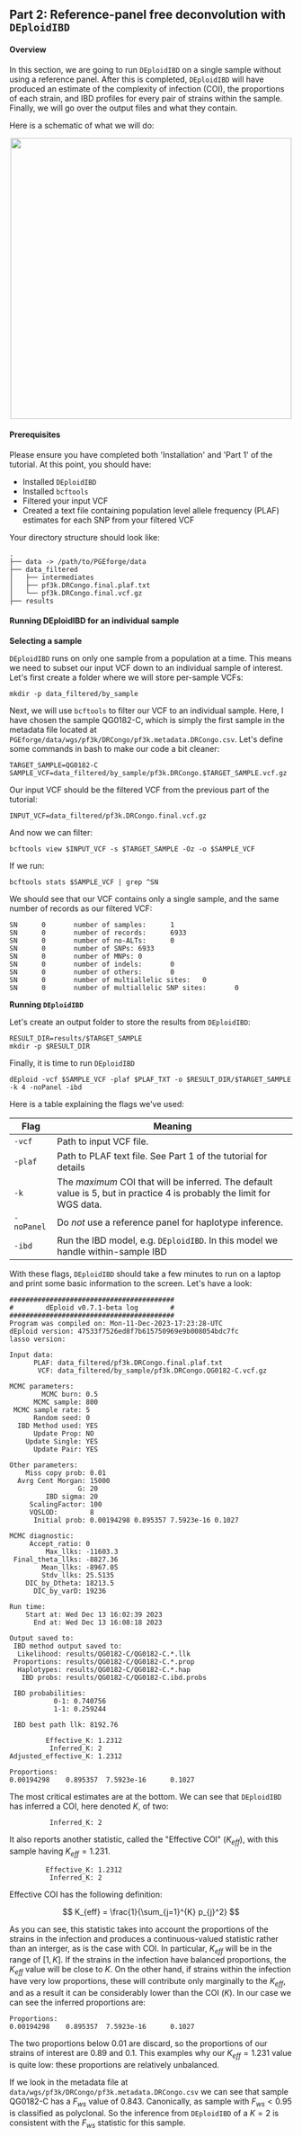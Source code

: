 ## Part 2: Reference-panel free deconvolution with `DEploidIBD`

#### Overview
In this section, we are going to run `DEploidIBD` on a single sample without using a reference panel. After this is completed, `DEploidIBD` will have produced an estimate of the complexity of infection (COI), the proportions of each strain, and IBD profiles for every pair of strains within the sample. Finally, we will go over the output files and what they contain.

Here is a schematic of what we will do:
<p align="center"><img src="./misc/part2-schema-01.png" width="500"></p>

#### Prerequisites
Please ensure you have completed both 'Installation' and 'Part 1' of the tutorial. At this point, you should have:
- Installed `DEploidIBD`
- Installed `bcftools`
- Filtered your input VCF
- Created a text file containing population level allele frequency (PLAF) estimates for each SNP from your filtered VCF

Your directory structure should look like:
```
.
├── data -> /path/to/PGEforge/data
├── data_filtered
│   ├── intermediates
│   ├── pf3k.DRCongo.final.plaf.txt
│   └── pf3k.DRCongo.final.vcf.gz
├── results
```

#### Running DEploidIBD for an individual sample

**Selecting a sample**

`DEploidIBD` runs on only one sample from a population at a time. This means we need to subset our input VCF down to an individual sample of interest. Let's first create a folder where we will store  per-sample VCFs:

```
mkdir -p data_filtered/by_sample
```

Next, we will use `bcftools` to filter our VCF to an individual sample. Here, I have chosen the sample QG0182-C, which is simply the first sample in the metadata file located at `PGEforge/data/wgs/pf3k/DRCongo/pf3k.metadata.DRCongo.csv`. Let's define some commands in bash to make our code a bit cleaner:

```
TARGET_SAMPLE=QG0182-C
SAMPLE_VCF=data_filtered/by_sample/pf3k.DRCongo.$TARGET_SAMPLE.vcf.gz
```

Our input VCF should be the filtered VCF from the previous part of the tutorial:

```
INPUT_VCF=data_filtered/pf3k.DRCongo.final.vcf.gz
```

And now we can filter:

```
bcftools view $INPUT_VCF -s $TARGET_SAMPLE -Oz -o $SAMPLE_VCF
```

If we run:

```
bcftools stats $SAMPLE_VCF | grep ^SN
```

We should see that our VCF contains only a single sample, and the same number of records as our filtered VCF:

```
SN      0       number of samples:      1
SN      0       number of records:      6933
SN      0       number of no-ALTs:      0
SN      0       number of SNPs: 6933
SN      0       number of MNPs: 0
SN      0       number of indels:       0
SN      0       number of others:       0
SN      0       number of multiallelic sites:   0
SN      0       number of multiallelic SNP sites:       0
```


**Running `DEploidIBD`**

Let's create an output folder to store the results from `DEploidIBD`:

```
RESULT_DIR=results/$TARGET_SAMPLE
mkdir -p $RESULT_DIR
```

Finally, it is time to run `DEploidIBD`

```
dEploid -vcf $SAMPLE_VCF -plaf $PLAF_TXT -o $RESULT_DIR/$TARGET_SAMPLE -k 4 -noPanel -ibd
```

Here is a table explaining the flags we've used:

| Flag      | Meaning   |
|-          |-          |
| `-vcf`    | Path to input VCF file. |
| `-plaf`   | Path to PLAF text file. See Part 1 of the tutorial for details |
| `-k`      | The *maximum* COI that will be inferred. The default value is 5, but in practice 4 is probably the limit for WGS data. |
| `-noPanel` | Do *not* use a reference panel for haplotype inference. |
| `-ibd`    | Run the IBD model, e.g. `DEploidIBD`. In this model we handle within-sample IBD |

With these flags, `DEploidIBD` should take a few minutes to run on a laptop and print some basic information to the screen. Let's have a look:

```
#########################################
#        dEploid v0.7.1-beta log        #
#########################################
Program was compiled on: Mon-11-Dec-2023-17:23:28-UTC
dEploid version: 47533f7526ed8f7b615750969e9b008054bdc7fc
lasso version: 

Input data: 
      PLAF: data_filtered/pf3k.DRCongo.final.plaf.txt
       VCF: data_filtered/by_sample/pf3k.DRCongo.QG0182-C.vcf.gz

MCMC parameters: 
        MCMC burn: 0.5
      MCMC sample: 800
 MCMC sample rate: 5
      Random seed: 0
  IBD Method used: YES
      Update Prop: NO
    Update Single: YES
      Update Pair: YES

Other parameters:
    Miss copy prob: 0.01
  Avrg Cent Morgan: 15000
                 G: 20
         IBD sigma: 20
     ScalingFactor: 100
     VQSLOD:        8
      Initial prob: 0.00194298 0.895357 7.5923e-16 0.1027

MCMC diagnostic:
     Accept_ratio: 0
         Max_llks: -11603.3
 Final_theta_llks: -8827.36
        Mean_llks: -8967.05
        Stdv_llks: 25.5135
    DIC_by_Dtheta: 18213.5
      DIC_by_varD: 19236

Run time:
    Start at: Wed Dec 13 16:02:39 2023
      End at: Wed Dec 13 16:08:18 2023

Output saved to:
 IBD method output saved to:
  Likelihood: results/QG0182-C/QG0182-C.*.llk
 Proportions: results/QG0182-C/QG0182-C.*.prop
  Haplotypes: results/QG0182-C/QG0182-C.*.hap
   IBD probs: results/QG0182-C/QG0182-C.ibd.probs

 IBD probabilities:
           0-1: 0.740756
           1-1: 0.259244

 IBD best path llk: 8192.76

         Effective_K: 1.2312
          Inferred_K: 2
Adjusted_effective_K: 1.2312

Proportions:
0.00194298	  0.895357	7.5923e-16	    0.1027
```

The most critical estimates are at the bottom. We can see that `DEploidIBD` has inferred a COI, here denoted $K$, of two:

```
          Inferred_K: 2
```

It also reports another statistic, called the "Effective COI" ($K_{eff}$), with this sample having $K_{eff}=1.231$. 

```
         Effective_K: 1.2312
          Inferred_K: 2
```

Effective COI has the following definition:

$$
K_{eff} = \frac{1}{\sum_{j=1}^{K} p_{j}^2}
$$

As you can see, this statistic takes into account the proportions of the strains in the infection and produces a continuous-valued statistic rather than an interger, as is the case with COI. In particular, $K_{eff}$ will be in the range of $[1, K]$. If the strains in the infection have balanced proportions, the $K_{eff}$ value will be close to $K$. On the other hand, if strains within the infection have very low proportions, these will contribute only marginally to the $K_{eff}$, and as a result it can be considerably lower than the COI ($K$). In our case we can see the inferred proportions are:

```
Proportions:
0.00194298	  0.895357	7.5923e-16	    0.1027
```

The two proportions below 0.01 are discard, so the proportions of our strains of interest are 0.89 and 0.1. This examples why our $K_{eff}=1.231$ value is quite low: these proportions are relatively unbalanced.

If we look in the metadata file at `data/wgs/pf3k/DRCongo/pf3k.metadata.DRCongo.csv` we can see that sample QG0182-C has a $F_{ws}$ value of 0.843. Canonically, as sample with $F_{ws} < 0.95$ is classified as polyclonal. So the inference from `DEploidIBD` of a $K=2$ is consistent with the $F_{ws}$ statistic for this sample.





